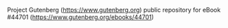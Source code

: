 Project Gutenberg (https://www.gutenberg.org) public repository for eBook #44701 (https://www.gutenberg.org/ebooks/44701)
